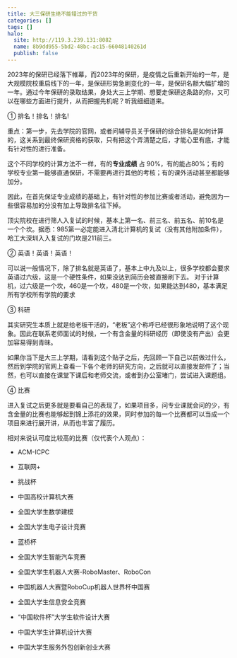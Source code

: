 ```yaml
---
title: 大三保研生绝不能错过的干货
categories: []
tags: []
halo:
  site: http://119.3.239.131:8082
  name: 8b9dd955-5bd2-48bc-ac15-66048140261d
  publish: false
---
```

2023年的保研已经落下帷幕，而2023年的保研，是疫情之后重新开始的一年，是大规模院校重启线下的一年，是保研形势急剧变化的一年，是保研名额大幅扩增的一年。通过今年保研的录取结果，身处大三上学期、想要走保研这条路的你，又可以在哪些方面进行提升，从而把握先机呢？听我细细道来。

① 排名！排名！排名!

重点：第一步，先去学院的官网，或者问辅导员关于保研的综合排名是如何计算的，这关系到最终保研资格的获取，只有把这个弄清楚之后，才能心里有底，才能有针对性的进行准备。

这个不同学校的计算方法不一样，有的**专业成绩** 占 90%，有的能占80%；有的学校专业第一能够直通保研，不需要再进行其他的考核；有的课外活动甚至都能够加分。

因此，在首先保证专业成绩的基础上，有针对性的参加比赛或者活动，避免因为一些很容易加的分没有加上导致排名往下掉。

顶尖院校在进行筛人入复试的时候，基本上第一名、前三名、前五名、前10名是一个个坎。据悉：985第一必定能进入清北计算机的复试（没有其他附加条件），哈工大深圳入入复试的门坎是211前三。

② 英语！英语！英语！

可以说一般情况下，除了排名就是英语了，基本上中九及以上，很多学校都会要求英语过六级，这是一个硬性条件，如果没达到简历会被直接刷下去。
对于计算机，过六级是一个坎，460是一个坎，480是一个坎，如果能达到480，基本满足所有学校所有学院的要求

③ 科研

其实研究生本质上就是给老板干活的，“老板”这个称呼已经很形象地说明了这个现象。因此在联系老师面试的时候，一个有含金量的科研经历（即使没有产出）会更加容易得到青昧。

如果你当下是大三上学期，请看到这个贴子之后，先回顾一下自己以前做过什么，然后到学院的官网上查看一下各个老师的研究方向，之后就可以直接发邮件了；当然，也可以直接在课堂下课后和老师交流，或者到办公室堵门，尝试进入课题组。

④ 比赛

进入复试之后更多就是要看自己的表现了，如果项目多，问专业课就会问的少，有含金量的比赛也能够起到锦上添花的效果，同时参加的每一个比赛都可以当成一个项目来进行展开讲，从而也丰富了履历。

相对来说认可度比较高的比赛（仅代表个人观点）：
- ACM-ICPC
- 互联网+
- 挑战杯
- 中国高校计算机大赛
- 全国大学生数学建模
- 全国大学生电子设计竞赛

- 蓝桥杯
- 全国大学生智能汽车竞赛
- 全国大学生机器人大赛-RoboMaster、RoboCon
- 中国机器人大赛暨RoboCup机器人世界杯中国赛
- 全国大学生信息安全竞赛
- “中国软件杯”大学生软件设计大赛

- 中国大学生计算机设计大赛
- 中国大学生服务外包创新创业大赛

